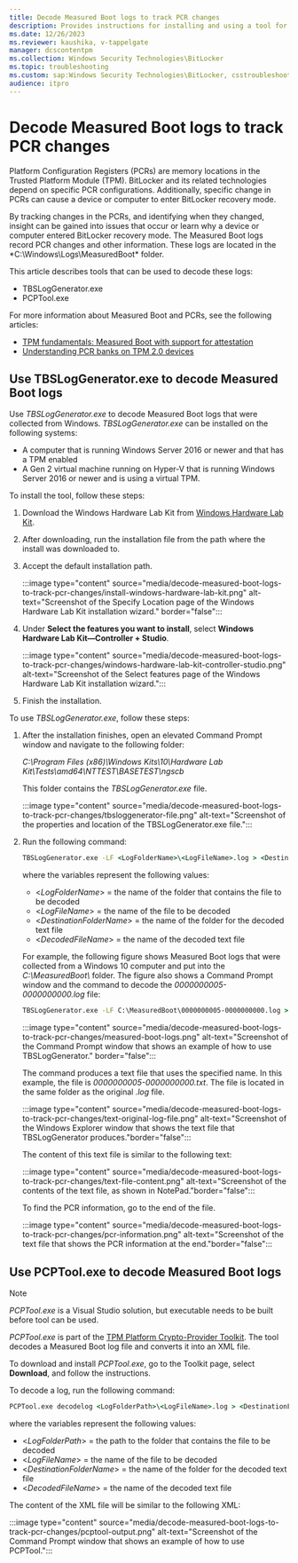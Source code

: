 ```yaml
---
title: Decode Measured Boot logs to track PCR changes
description: Provides instructions for installing and using a tool for analyzing log information to identify changes to PCRs.
ms.date: 12/26/2023
ms.reviewer: kaushika, v-tappelgate
manager: dcscontentpm
ms.collection: Windows Security Technologies\BitLocker
ms.topic: troubleshooting
ms.custom: sap:Windows Security Technologies\BitLocker, csstroubleshoot
audience: itpro
---
```

# Decode Measured Boot logs to track PCR changes

Platform Configuration Registers (PCRs) are memory locations in the Trusted Platform Module (TPM). BitLocker and its related technologies depend on specific PCR configurations. Additionally, specific change in PCRs can cause a device or computer to enter BitLocker recovery mode.  

By tracking changes in the PCRs, and identifying when they changed, insight can be gained into issues that occur or learn why a device or computer entered BitLocker recovery mode. The Measured Boot logs record PCR changes and other information. These logs are located in the *C:\Windows\Logs\MeasuredBoot\* folder.

This article describes tools that can be used to decode these logs:

- TBSLogGenerator.exe
- PCPTool.exe

For more information about Measured Boot and PCRs, see the following articles:

- [TPM fundamentals: Measured Boot with support for attestation](/windows/security/information-protection/tpm/tpm-fundamentals#measured-boot-with-support-for-attestation)  
- [Understanding PCR banks on TPM 2.0 devices](/windows/security/information-protection/tpm/switch-pcr-banks-on-tpm-2-0-devices)

## Use TBSLogGenerator.exe to decode Measured Boot logs

Use *TBSLogGenerator.exe* to decode Measured Boot logs that were collected from Windows. *TBSLogGenerator.exe* can be installed on the following systems:

- A computer that is running Windows Server 2016 or newer and that has a TPM enabled
- A Gen 2 virtual machine running on Hyper-V that is running Windows Server 2016 or newer and is using a virtual TPM.

To install the tool, follow these steps:

1. Download the Windows Hardware Lab Kit from [Windows Hardware Lab Kit](/windows-hardware/test/hlk/).

2. After downloading, run the installation file from the path where the install was downloaded to.

3. Accept the default installation path.

    :::image type="content" source="media/decode-measured-boot-logs-to-track-pcr-changes/install-windows-hardware-lab-kit.png" alt-text="Screenshot of the Specify Location page of the Windows Hardware Lab Kit installation wizard." border="false":::

4. Under **Select the features you want to install**, select **Windows Hardware Lab Kit&mdash;Controller + Studio**.

    :::image type="content" source="media/decode-measured-boot-logs-to-track-pcr-changes/windows-hardware-lab-kit-controller-studio.png" alt-text="Screenshot of the Select features page of the Windows Hardware Lab Kit installation wizard.":::

5. Finish the installation.

To use *TBSLogGenerator.exe*, follow these steps:

1. After the installation finishes, open an elevated Command Prompt window and navigate to the following folder:

   *C:\Program Files (x86)\Windows Kits\10\Hardware Lab Kit\Tests\amd64\NTTEST\BASETEST\ngscb*

   This folder contains the *TBSLogGenerator.exe* file.

    :::image type="content" source="media/decode-measured-boot-logs-to-track-pcr-changes/tbsloggenerator-file.png" alt-text="Screenshot of the properties and location of the TBSLogGenerator.exe file.":::

2. Run the following command:

   ```cmd
   TBSLogGenerator.exe -LF <LogFolderName>\<LogFileName>.log > <DestinationFolderName>\<DecodedFileName>.txt
   ```

   where the variables represent the following values:

   - \<*LogFolderName*> = the name of the folder that contains the file to be decoded
   - \<*LogFileName*> = the name of the file to be decoded
   - \<*DestinationFolderName*> = the name of the folder for the decoded text file
   - \<*DecodedFileName*> = the name of the decoded text file

   For example, the following figure shows Measured Boot logs that were collected from a Windows 10 computer and put into the *C:\MeasuredBoot\\* folder. The figure also shows a Command Prompt window and the command to decode the *0000000005-0000000000.log* file:

    ```cmd
    TBSLogGenerator.exe -LF C:\MeasuredBoot\0000000005-0000000000.log > C:\MeasuredBoot\0000000005-0000000000.txt
    ```

    :::image type="content" source="media/decode-measured-boot-logs-to-track-pcr-changes/measured-boot-logs.png" alt-text="Screenshot of the Command Prompt window that shows an example of how to use TBSLogGenerator." border="false":::

   The command produces a text file that uses the specified name. In this example, the file is *0000000005-0000000000.txt*. The file is located in the same folder as the original *.log* file.

    :::image type="content" source="media/decode-measured-boot-logs-to-track-pcr-changes/text-original-log-file.png" alt-text="Screenshot of the Windows Explorer window that shows the text file that TBSLogGenerator produces."border="false":::

   The content of this text file is similar to the following text:

    :::image type="content" source="media/decode-measured-boot-logs-to-track-pcr-changes/text-file-content.png" alt-text="Screenshot of the contents of the text file, as shown in NotePad."border="false":::

   To find the PCR information, go to the end of the file.

    :::image type="content" source="media/decode-measured-boot-logs-to-track-pcr-changes/pcr-information.png" alt-text="Screenshot of the text file that shows the PCR information at the end."border="false":::

## Use PCPTool.exe to decode Measured Boot logs

> [!NOTE]
> *PCPTool.exe* is a Visual Studio solution, but executable needs to be built before tool can be used.

*PCPTool.exe* is part of the [TPM Platform Crypto-Provider Toolkit](https://www.microsoft.com/download/details.aspx?id=52487). The tool decodes a Measured Boot log file and converts it into an XML file.

To download and install *PCPTool.exe*, go to the Toolkit page, select **Download**, and follow the instructions.

To decode a log, run the following command:

```cmd
PCPTool.exe decodelog <LogFolderPath>\<LogFileName>.log > <DestinationFolderName>\<DecodedFileName>.xml
```

where the variables represent the following values:

- \<*LogFolderPath*> = the path to the folder that contains the file to be decoded
- \<*LogFileName*> = the name of the file to be decoded
- \<*DestinationFolderName*> = the name of the folder for the decoded text file
- \<*DecodedFileName*> = the name of the decoded text file

The content of the XML file will be similar to the following XML:

 :::image type="content" source="media/decode-measured-boot-logs-to-track-pcr-changes/pcptool-output.png" alt-text="Screenshot of the Command Prompt window that shows an example of how to use PCPTool.":::
